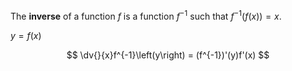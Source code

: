 The **inverse** of a function $f$ is a function $f^{-1}$ such that $f^{-1}(f(x))=x$.

$y = f(x)$

$$
\dv{}{x}f^{-1}\left(y\right) = (f^{-1})'(y)f'(x)
$$
